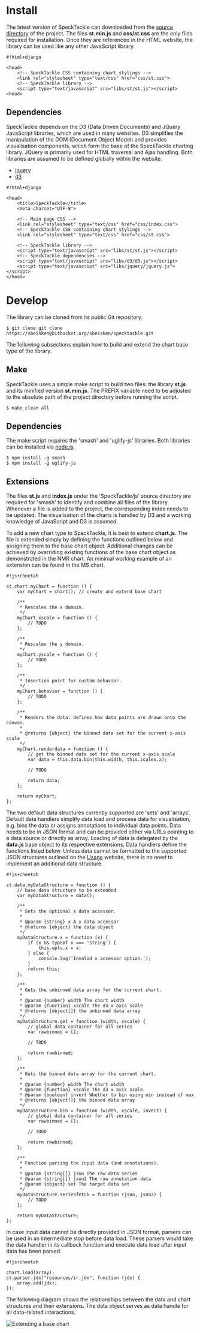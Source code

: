 # Install
The latest version of SpeckTackle can downloaded from the [source directory](https://bitbucket.org/sbeisken/specktackle/src) 
of the project. The files **st.min.js** and **css/st.css** are the only files required for installation. Once they are 
referenced in the HTML website, the library can be used like any other JavaScript library.

```
#!html+django

<head>
    <!-- SpeckTackle CSS containing chart stylings -->
    <link rel="stylesheet" type="text/css" href="css/st.css">
    <!-- SpeckTackle library -->
    <script type="text/javascript" src="libs/st/st.js"></script>
<head>
```

## Dependencies
SpeckTackle depends on the D3 (Data Driven Documents) and JQuery JavaScript libraries, which are used in many websites. 
D3 simplifies the manipulation of the DOM (Document Object Model) and provides visualisation components, which form the 
base of the SpeckTackle charting library. JQuery is primarily used for HTML traversal and Ajax handling. 
Both libraries are assumed to be defined globally within the website.

* [jquery](http://jquery.com/)
* [d3](http://d3js.org/)

```
#!html+django

<head>
    <title>SpeckTackle</title>
    <meta charset="UTF-8">
    
    <!-- Main page CSS -->
    <link rel="stylesheet" type="text/css" href="css/index.css">
    <!-- SpeckTackle CSS containing chart stylings -->
    <link rel="stylesheet" type="text/css" href="css/st.css">
    
    <!-- SpeckTackle library -->
    <script type="text/javascript" src="libs/st/st.js"></script>
    <!-- SpeckTackle dependencies -->
    <script type="text/javascript" src="libs/d3/d3.js"></script>
    <script type="text/javascript" src="libs/jquery/jquery.js"></script>
</head>
```

# Develop
The library can be cloned from its public Git repository.

```
$ git clone git clone https://sbeisken@bitbucket.org/sbeisken/specktackle.git
```

The following subsections explain how to build and extend the chart base type of the library.

## Make
SpeckTackle uses a simple make script to build two files: the library **st.js** and its minified version
**st.min.js**. The PREFIX variable need to be adjusted to the absolute path of the project directory 
before running the script.

```
$ make clean all
```

## Dependencies
The make script requires the 'smash' and 'uglify-js' libraries. Both libraries can be installed
via [node.js](http://nodejs.org/).

```
$ npm install -g smash
$ npm install -g uglify-js
```

## Extensions
The files **st.js** and **index.js** under the 'SpeckTackle/js' source directory are required
for 'smash' to identify and combine all files of the library. Whenever a file is added to the project,
the corresponding index needs to be updated. The visualisation of the charts is handled by D3 and a 
working knowledge of JavaScript and D3 is assumed.

To add a new chart type to SpeckTackle, it is best to extend **chart.js**. The file is extended simply
by defining the functions outlined below and assigning them to the base chart object. Additional changes
can be achieved by overriding existing functions of the base chart object as demonstrated in the NMR chart.
An minimal working example of an extension can be found in the MS chart.

```
#!js+cheetah

st.chart.myChart = function () {
    var myChart = chart(); // create and extend base chart
    
    /**
     * Rescales the x domain.
     */
    myChart.xscale = function () {
        // TODO
    };
    
    /**
     * Rescales the y domain.
     */
    myChart.yscale = function () {
        // TODO
    };
    
    /**
     * Insertion point for custom behavior.
     */
    myChart.behavior = function () {
        // TODO
    };
    
    /**
     * Renders the data: defines how data points are drawn onto the canvas.
     *
     * @returns {object} the binned data set for the current x-axis scale
     */
    myChart.renderdata = function () {
        // get the binned data set for the current x-axis scale
        var data = this.data.bin(this.width, this.scales.x);

        // TODO

        return data;
    };
    
    return myChart;
};
```

The two default data structures currently supported are 'sets' and 'arrays'. Default data handlers
simplify data load and process data for visualisation, e.g. bins the data or assigns annotations to
individual data points. Data needs to be in JSON format and can be provided either via URLs pointing
to a data source or directly as array. Loading of data is delegated by the **data.js** base object to
its respective extensions. Data handlers define the functions listed below. Unless data cannot be formatted
to the supported JSON structures outlined on the 
[Usage](https://bitbucket.org/sbeisken/specktackle/wiki/Usage#Data) website, there is no need to implement
an additional data structure.

```
#!js+cheetah

st.data.myDataStructure = function () {
    // base data structure to be extended
    var myDataStructure = data();
    
    /**
     * Sets the optional x data accessor.
     *
     * @param {string} x A x data accessor
     * @returns {object} the data object
     */
    myDataStructure.x = function (x) {
        if (x && typeof x === 'string') {
            this.opts.x = x;
        } else {
            console.log('Invalid x accessor option.');
        }
        return this;
    };
    
    /**
     * Gets the unbinned data array for the current chart.
     *
     * @param {number} width The chart width
     * @param {function} xscale The d3 x axis scale
     * @returns {object[]} the unbinned data array
     */
    myDataStructure.get = function (width, xscale) {
        // global data container for all series
        var rawbinned = [];
        
        // TODO
        
        return rawbinned;
    };
    
    /**
     * Gets the binned data array for the current chart.
     *
     * @param {number} width The chart width
     * @param {function} xscale The d3 x axis scale
     * @param {boolean} invert Whether to bin using min instead of max
     * @returns {object[]} the binned data array
     */
    myDataStructure.bin = function (width, xscale, invert) {
        // global data container for all series
        var rawbinned = [];
        
        // TODO
        
        return rawbinned;
    };
    
    /**
     * Function parsing the input data (and annotations).
     *
     * @param {string[]} json The raw data series
     * @param {string[]} json2 The raw annotation data
     * @param {object} set The target data set
     */
    myDataStructure.seriesfetch = function (json, json2) {
        // TODO
    };
    
    return myDataStructure;
};
```

In case input data cannot be directly provided in JSON format, parsers can be used in an
intermediate stop before data load. These parsers would take the data handler in its callback function
and execute data load after input data has been parsed.

```
#!js+cheetah

chart.load(array);
st.parser.jdx("resources/ir.jdx", function (jdx) {
    array.add(jdx);
});
```

The following diagram shows the relationships between the data and chart structures and their 
extensions. The data object serves as data handle for all data-related interactions.

![Extending a base chart](figures/figure_1.png "")
